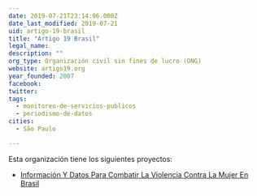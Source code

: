 ```yaml
---
date: 2019-07-21T23:14:06.000Z
date_last_modified: 2019-07-21
uid: artigo-19-brasil
title: "Artigo 19 Brasil"
legal_name: 
description: ""
org_type: Organización civil sin fines de lucro (ONG)
website: artigo19.org
year_founded: 2007
facebook: 
twitter: 
tags:
  - monitoreo-de-servicios-publicos
  - periodismo-de-datos
cities: 
  - São Paulo

---
```


Esta organización tiene los siguientes proyectos:

- [Información Y Datos Para Combatir La Violencia Contra La Mujer En Brasil](/i/informacion-y-datos-para-combatir-la-violencia-contra-la-mujer-en-brasil.html)
